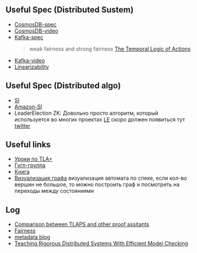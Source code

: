 ## Useful Spec (Distributed Sustem)
* [CosmosDB-spec](https://github.com/Azure/azure-cosmos-tla)
* [CosmosDB-video](https://youtu.be/Ej6dlMBvUBI)
* [Kafka-spec](https://github.com/hachikuji/kafka-specification)
    > weak fairness and strong fairness [The Temporal Logic of Actions](https://lamport.azurewebsites.net/pubs/lamport-actions.pdf)
* [Kafka-video](https://kafka-summit.org/sessions/hardening-kafka-replication/)
* [Linearizability](https://github.com/lorin/tla-linearizability)

## Useful Spec (Distributed algo)
* [SI](https://github.com/will62794/snapshot-isolation-spec)
* [Amazon-SI](https://github.com/pron/amazon-snapshot-spec)
* LeaderElection ZK: Довольно просто алгоритм, который используется
    во многих проектах [LE](https://zookeeper.apache.org/doc/current/recipes.html#sc_leaderElection) скоро должен появиться тут [twitter](https://twitter.com/vanlightly)

## Useful links
* [Уроки по TLA+](https://learntla.com/)
* [Гугл-группа](https://groups.google.com/forum/#!forum/tlaplus)
* [Книга](https://lamport.azurewebsites.net/tla/book.html?back-link=learning.html#book)
* [Визуализация графа](https://stackoverflow.com/questions/52055716/tla-how-to-visualize-the-state-graph) визуализация автомата по спеке, если кол-во вершин не большое, то можно построить граф и посмотреть на переходы между состояниями

## Log
* [Comparison between TLAPS and other proof assitants](https://groups.google.com/forum/#!topic/tlaplus/zm9ccHj0OiQ)
* [Fairness](https://groups.google.com/forum/#!topic/tlaplus/FqGPF_2-ljE)
* [metadata blog](http://muratbuffalo.blogspot.com/search/label/tla)
* [Teaching Rigorous Distributed Systems With Efficient Model Checking](https://ellismichael.com/papers/dslabs-eurosys19.pdf)
